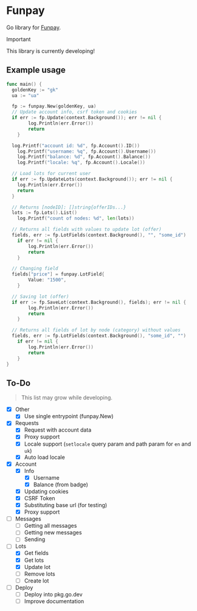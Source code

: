 # Funpay

Go library for [Funpay](https://funpay.com/).

> [!important]
> This library is currently developing!

## Example usage

```go
func main() {
  goldenKey := "gk"
  ua := "ua"

  fp := funpay.New(goldenKey, ua)
  // Update account info, csrf token and cookies
  if err := fp.Update(context.Background()); err != nil {
		log.Println(err.Error())
		return
	}

  log.Printf("account id: %d", fp.Account().ID())
	log.Printf("username: %q", fp.Account().Username())
	log.Printf("balance: %d", fp.Account().Balance())
	log.Printf("locale: %q", fp.Account().Locale())

  // Load lots for current user
  if err := fp.UpdateLots(context.Background()); err != nil {
    log.Println(err.Error())
    return
  }

  // Returns [nodeID]: []string{offerIDs...}
  lots := fp.Lots().List()
	log.Printf("count of nodes: %d", len(lots))

  // Returns all fields with values to update lot (offer)
  fields, err := fp.LotFields(context.Background(), "", "some_id")
	if err != nil {
		log.Println(err.Error())
		return
	}

  // Changing field
  fields["price"] = funpay.LotField{
		Value: "1500",
	}

  // Saving lot (offer)
  if err := fp.SaveLot(context.Background(), fields); err != nil {
		log.Println(err.Error())
		return
	}

  // Returns all fields of lot by node (category) without values
  fields, err := fp.LotFields(context.Background(), "some_id", "")
	if err != nil {
		log.Println(err.Error())
		return
	}
}
```

## To-Do

> This list may grow while developing.

- [X] Other
  - [X] Use single entrypoint (funpay.New)
- [X] Requests
  - [X] Request with account data
  - [X] Proxy support
  - [X] Locale support (`setlocale` query param and path param for `en` and `uk`)
  - [X] Auto load locale
- [X] Account
  - [X] Info
    - [X] Username
    - [X] Balance (from badge)
  - [X] Updating cookies
  - [X] CSRF Token
  - [X] Substituting base url (for testing)
  - [X] Proxy support
- [ ] Messages
  - [ ] Getting all messages
  - [ ] Getting new messages
  - [ ] Sending
- [ ] Lots
  - [X] Get fields
  - [X] Get lots
  - [X] Update lot
  - [ ] Remove lots
  - [ ] Create lot
- [ ] Deploy
  - [ ] Deploy into pkg.go.dev
  - [ ] Improve documentation